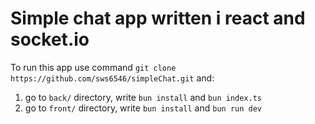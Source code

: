 # Simple chat app written i react and socket.io

To run this app use command `git clone https://github.com/sws6546/simpleChat.git` and:
1. go to `back/` directory, write `bun install` and `bun index.ts`
2. go to `front/` directory, write `bun install` and `bun run dev`